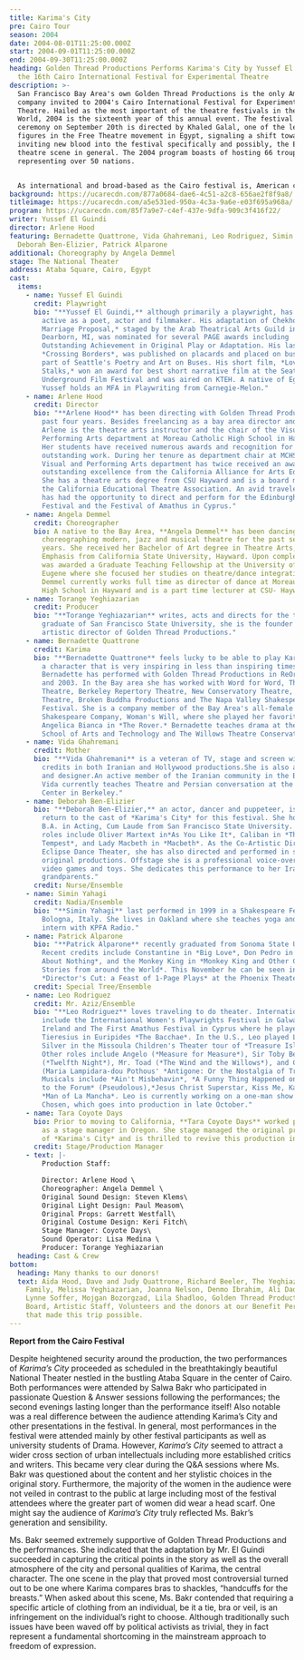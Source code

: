```yaml
---
title: Karima's City
pre: Cairo Tour
season: 2004
date: 2004-08-01T11:25:00.000Z
start: 2004-09-01T11:25:00.000Z
end: 2004-09-30T11:25:00.000Z
heading: Golden Thread Productions Performs Karima's City by Yussef El Guindi at
  the 16th Cairo International Festival for Experimental Theatre
description: >-
  San Francisco Bay Area's own Golden Thread Productions is the only American
  company invited to 2004's Cairo International Festival for Experimental
  Theatre. Hailed as the most important of the theatre festivals in the Arab
  World, 2004 is the sixteenth year of this annual event. The festival opening
  ceremony on September 20th is directed by Khaled Galal, one of the leading
  figures in the Free Theatre movement in Egypt, signaling a shift towards
  inviting new blood into the festival specifically and possibly, the Egyptian
  theatre scene in general. The 2004 program boasts of hosting 66 troupes
  representing over 50 nations.


  As international and broad-based as the Cairo festival is, American companies have rarely been invited to present their work there. In fact, Farouk Hosni, the Egyptian Minister of Culture, was confronted with a minefield of questions about the wisdom of choosing an American theatre academic and practitioner Gilbert Neil Lazier, as the head of the international Jury. According to the festival daily newsletter, *The Experimental*. In this atmosphere perhaps it wasn't surprising that Golden Thread Productions presence in the festival also caused quite a stir.
background: https://ucarecdn.com/877a0684-dae6-4c51-a2c8-656ae2f8f9a8/
titleimage: https://ucarecdn.com/a5e531ed-950a-4c3a-9a6e-e03f695a968a/
program: https://ucarecdn.com/85f7a9e7-c4ef-437e-9dfa-909c3f416f22/
writer: Yussef El Guindi
director: Arlene Hood
featuring: Bernadette Quattrone, Vida Ghahremani, Leo Rodriguez, Simin Yahaghi,
  Deborah Ben-Elizier, Patrick Alparone
additional: Choreography by Angela Demmel
stage: The National Theater
address: Ataba Square, Cairo, Egypt
cast:
  items:
    - name: Yussef El Guindi
      credit: Playwright
      bio: "**Yussef El Guindi,** although primarily a playwright, has also been
        active as a poet, actor and filmmaker. His adaptation of Chekhov's *A
        Marriage Proposal,* staged by the Arab Theatrical Arts Guild in
        Dearborn, MI, was nominated for several PAGE awards including
        Outstanding Achievement in Original Play or Adaptation. His last poem,
        *Crossing Borders*, was published on placards and placed on buses as
        part of Seattle's Poetry and Art on Buses. His short film, *Love
        Stalks,* won an award for best short narrative film at the Seattle
        Underground Film Festival and was aired on KTEH. A native of Egypt,
        Yussef holds an MFA in Playwriting from Carnegie-Melon."
    - name: Arlene Hood
      credit: Director
      bio: "**Arlene Hood** has been directing with Golden Thread Productions for the
        past four years. Besides freelancing as a bay area director and actress,
        Arlene is the theatre arts instructor and the chair of the Visual and
        Performing Arts department at Moreau Catholic High School in Hayward.
        Her students have received numerous awards and recognition for their
        outstanding work. During her tenure as department chair at MCHS, the
        Visual and Performing Arts department has twice received an award for
        outstanding excellence from the California Alliance for Arts Education.
        She has a theatre arts degree from CSU Hayward and is a board member of
        the California Educational Theatre Association. An avid traveler, Arlene
        has had the opportunity to direct and perform for the Edinburgh Fringe
        Festival and the Festival of Amathus in Cyprus."
    - name: Angela Demmel
      credit: Choreographer
      bio: A native to the Bay Area, **Angela Demmel** has been dancing, teaching and
        choreographing modern, jazz and musical theatre for the past several
        years. She received her Bachelor of Art degree in Theatre Arts, Dance
        Emphasis from California State University, Hayward. Upon completion she
        was awarded a Graduate Teaching Fellowship at the University of Oregon,
        Eugene where she focused her studies on theatre/dance integration. Ms.
        Demmel currently works full time as director of dance at Moreau Catholic
        High School in Hayward and is a part time lecturer at CSU- Hayward.
    - name: Torange Yeghiazarian
      credit: Producer
      bio: "**Torange Yeghiazarian** writes, acts and directs for the theatre. A
        graduate of San Francisco State University, she is the founder and
        artistic director of Golden Thread Productions."
    - name: Bernadette Quattrone
      credit: Karima
      bio: "**Bernadette Quattrone** feels lucky to be able to play Karima once again,
        a character that is very inspiring in less than inspiring times.
        Bernadette has performed with Golden Thread Productions in ReOrient 2001
        and 2003. In the Bay area she has worked with Word for Word, The Willows
        Theatre, Berkeley Repertory Theatre, New Conservatory Theatre, Impact
        Theatre, Broken Buddha Productions and The Napa Valley Shakespeare
        Festival. She is a company member of the Bay Area's all-female
        Shakespeare Company, Woman's Will, where she played her favorite role of
        Angelica Bianca in *The Rover.* Bernadette teaches drama at the Marin
        School of Arts and Technology and The Willows Theatre Conservatory."
    - name: Vida Ghahremani
      credit: Mother
      bio: "**Vida Ghahremani** is a veteran of TV, stage and screen with numerous
        credits in both Iranian and Hollywood productions.She is also a painter
        and designer.An active member of the Iranian community in the Bay Area,
        Vida currently teaches Theatre and Persian conversation at the Persian
        Center in Berkeley."
    - name: Deborah Ben-Elizier
      bio: "**Deborah Ben-Elizier,** an actor, dancer and puppeteer, is delighted to
        return to the cast of *Karima's City* for this festival. She holds a
        B.A. in Acting, Cum Laude from San Francisco State University. Favorite
        roles include Oliver Martext in*As You Like It*, Caliban in *The
        Tempest*, and Lady Macbeth in *Macbeth*. As the Co-Artistic Director of
        Eclipse Dance Theater, she has also directed and performed in several
        original productions. Offstage she is a professional voice-over for
        video games and toys. She dedicates this performance to her Iraqi
        grandparents."
      credit: Nurse/Ensemble
    - name: Simin Yahagi
      credit: Nadia/Ensemble
      bio: "**Simin Yahagi** last performed in 1999 in a Shakespeare Festival in
        Bologna, Italy. She lives in Oakland where she teaches yoga and is an
        intern with KPFA Radio."
    - name: Patrick Alparone
      bio: "**Patrick Alparone** recently graduated from Sonoma State University.
        Recent credits include Constantine in *Big Love*, Don Pedro in *Much Ado
        About Nothing*, and the Monkey King in *Monkey King and Other Children's
        Stories from around the World*. This November he can be seen in
        *Director's Cut: a Feast of 1-Page Plays* at the Phoenix Theater"
      credit: Special Tree/Ensemble
    - name: Leo Rodriguez
      credit: Mr. Aziz/Ensemble
      bio: "**Leo Rodriguez** loves traveling to do theater. International travels
        include the International Women's Playwrights Festival in Galway,
        Ireland and The First Amathus Festival in Cyprus where he played
        Tieresius in Euripides *The Bacchae*. In the U.S., Leo played Long John
        Silver in the Missoula Children's Theater tour of *Treasure Island*.
        Other roles include Angelo (*Measure for Measure*), Sir Toby Belch
        (*Twelfth Night*), Mr. Toad (*The Wind and the Willows*), and Creon
        (Maria Lampidara-dou Pothous' *Antigone: Or the Nostalgia of Tragedy*).
        Musicals include *Ain't Misbehavin*, *A Funny Thing Happened on the way
        to the Forum* (Pseudolous),*Jesus Christ Superstar, Kiss Me, Kate*, and
        *Man of La Mancha*. Leo is currently working on a one-man show called
        Chosen, which goes into production in late October."
    - name: Tara Coyote Days
      bio: Prior to moving to California, **Tara Coyote Days** worked professionally
        as a stage manager in Oregon. She stage managed the original production
        of *Karima's City* and is thrilled to revive this production in Cairo.
      credit: Stage/Production Manager
    - text: |-
        Production Staff:

        Director: Arlene Hood \
        Choreographer: Angela Demmel \
        Original Sound Design: Steven Klems\
        Original Light Design: Paul Measom\
        Original Props: Garrett Westfall\
        Original Costume Design: Keri Fitch\
        Stage Manager: Coyote Days\
        Sound Operator: Lisa Medina \
        Producer: Torange Yeghiazarian
  heading: Cast & Crew
bottom:
  heading: Many thanks to our donors!
  text: Aida Hood, Dave and Judy Quattrone, Richard Beeler, The Yeghiazarian
    Family, Melissa Yeghiazarian, Joanna Nelson, Denmo Ibrahim, Ali Dadgar,
    Lynne Soffer, Mojgan Bozorgzad, Lila Shadloo, Golden Thread Productions
    Board, Artistic Staff, Volunteers and the donors at our Benefit Performance
    that made this trip possible.
---
```

**Report from the Cairo Festival**

Despite heightened security around the production, the two performances of *Karima’s City* proceeded as scheduled in the breathtakingly beautiful National Theater nestled in the bustling Ataba Square in the
center of Cairo. Both performances were attended by Salwa Bakr who participated in passionate Question & Answer sessions following the performances; the second evenings lasting longer than the performance itself! Also notable was a real difference between the audience attending Karima’s City and other presentations in the festival. In general, most performances in the festival were attended mainly by other festival participants as well as university students of Drama. However, *Karima’s City* seemed to attract a wider cross section of urban intellectuals including more established critics and writers. This became very clear during the Q&A sessions where Ms. Bakr was questioned about the content and her stylistic choices in the original story. Furthermore, the majority of the women in the audience were not veiled in contrast to the public at large including most of the festival attendees where the greater part of women did wear a head scarf. One might say the audience of *Karima’s City* truly reflected Ms. Bakr’s generation and sensibility. 

Ms. Bakr seemed extremely supportive of Golden Thread Productions and the performances. She indicated that the adaptation by Mr. El Guindi succeeded in capturing the critical points in the story as well as the overall atmosphere of the city and personal qualities of Karima, the central character. The one scene in the play that proved most controversial turned out to be one where Karima compares bras to shackles, “handcuffs for the breasts.” When asked about this scene, Ms. Bakr contended that requiring a specific article of clothing from an individual, be it a tie, bra or veil, is an infringement on the individual’s right to choose. Although traditionally such issues have been waved off by political activists as trivial, they in fact represent a fundamental shortcoming in the
mainstream approach to freedom of expression.